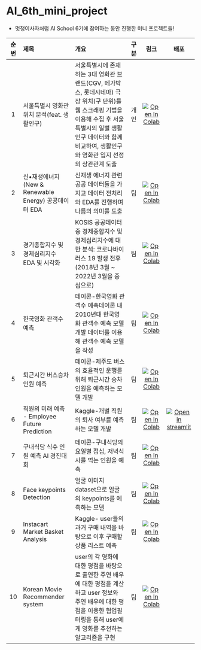 # AI_6th_mini_project
* 멋쟁이사자처럼 AI School 6기에 참여하는 동안 진행한 미니 프로젝트들!

|순번|제목|개요|구분|링크|배포|
|:---:|:---|:---|:---:|:---:|:---:|
|1|서울특별시 영화관 위치 분석(feat. 생활인구)|서울특별시에 존재하는 3대 영화관 브랜드(CGV, 메가박스, 롯데시네마) 극장 위치(구 단위)를 웹 스크래핑 기법을 이용해 수집 후 서울특별시의 일별 생활인구 데이터와 함께 비교하여, 생활인구와 영화관 입지 선정의 상관관계 도출|개인|[![Open In Colab](https://colab.research.google.com/assets/colab-badge.svg)](https://colab.research.google.com/github/jihongleejihong/AI_6th_mini_project/blob/main/notebooks/1.%20%EC%84%9C%EC%9A%B8%ED%8A%B9%EB%B3%84%EC%8B%9C%20%EC%98%81%ED%99%94%EA%B4%80%20%EC%9C%84%EC%B9%98%20%EB%B6%84%EC%84%9D(feat.%20%EC%83%9D%ED%99%9C%EC%9D%B8%EA%B5%AC).ipynb)||
|2|신•재생에너지(New & Renewable Energy) 공공데이터 EDA|신재생 에너지 관련 공공 데이터들을 가지고 데이터 전처리와 EDA를 진행하며 나름의 의미를 도출|팀|[![Open In Colab](https://colab.research.google.com/assets/colab-badge.svg)](https://colab.research.google.com/github/jihongleejihong/AI_6th_mini_project/blob/main/notebooks/2.%20신•재생에너지(New%20%26%20Renewable%20Energy)%20공공데이터%20EDA_9팀.ipynb)||
|3|경기종합지수 및 경제심리지수 EDA 및 시각화|KOSIS 공공데이터 중 경제종합지수 및 경제심리지수에 대한 분석: 코로나바이러스 19 발생 전후(2018년 3월 ~ 2022년 3월을 중심으로)|팀|[![Open In Colab](https://colab.research.google.com/assets/colab-badge.svg)](https://colab.research.google.com/github/jihongleejihong/AI_6th_mini_project/blob/main/notebooks/3.%20경기종합지수%20및%20경제심리지수%20EDA%20및%20시각화.ipynb)||
|4|한국영화 관객수 예측|데이콘-한국영화 관객수 예측데이콘 내 2010년대 한국영화 관객수 예측 모델 개발 데이터를 이용해 관객수 예측 모델을 작성|팀|[![Open In Colab](https://colab.research.google.com/assets/colab-badge.svg)](https://colab.research.google.com/github/jihongleejihong/AI_6th_mini_project/blob/main/notebooks/4.%20한국영화%20관객수%20예측.ipynb)||
|5|퇴근시간 버스승차인원 예측|데이콘-제주도 버스의 효율적인 운행를 위해 퇴근시간 승차인원을 예측하는 모델 개발|팀|[![Open In Colab](https://colab.research.google.com/assets/colab-badge.svg)](https://colab.research.google.com/github/jihongleejihong/AI_6th_mini_project/blob/main/notebooks/5.%20퇴근시간%20버스승차인원%20예측%20경진대회.ipynb)||
|6|직원의 미래 예측 - Employee Future Prediction|Kaggle-개별 직원의 퇴사 여부를 예측하는 모델 개발|팀|[![Open In Colab](https://colab.research.google.com/assets/colab-badge.svg)](https://colab.research.google.com/github/jihongleejihong/AI_6th_mini_project/blob/main/notebooks/6.%20직원의%20미래%20예측%20-%20Employee%20Future%20Prediction.ipynb)|[![Open in streamlit](https://img.shields.io/badge/streamlit-FF4B4B?style=for-the-badge&logo=streamlit&logoColor=white)](https://jihongleejihong-ql-employee-future-prediction-main-xabexm.streamlitapp.com/)|
|7|구내식당 식수 인원 예측 AI 경진대회|데이콘-구내식당의 요일별 점심, 저녁식사를 먹는 인원을 예측|팀|[![Open In Colab](https://colab.research.google.com/assets/colab-badge.svg)](https://colab.research.google.com/github/jihongleejihong/AI_6th_mini_project/blob/main/notebooks/7.%20구내식당%20식수%20인원%20예측%20AI%20경진대회.ipynb)||
|8|Face keypoints Detection|얼굴 이미지 dataset으로 얼굴의 keypoints를 예측하는 모델|팀|[![Open In Colab](https://colab.research.google.com/assets/colab-badge.svg)](https://colab.research.google.com/github/jihongleejihong/AI_6th_mini_project/blob/main/notebooks/8.%20Face%20keypoints%20Detection.ipynb)||
|9|Instacart Market Basket Analysis|Kaggle- user들의 과거 구매 내역을 바탕으로 이후 구매할 상품 리스트 예측|팀|[![Open In Colab](https://colab.research.google.com/assets/colab-badge.svg)](https://colab.research.google.com/github/jihongleejihong/AI_6th_mini_project/blob/main/notebooks/9.%20Instacart%20Market%20Basket%20Analysis.ipynb)||
|10|Korean Movie Recommender system| user의 각 영화에 대한 평점을 바탕으로 출연한 주연 배우에 대한 평점을 계산하고 user 정보와 주연 배우에 대한 평점을 이용한 협업필터링을 통해 user에게 영화를 추천하는 알고리즘을 구현|팀|[![Open In Colab](https://colab.research.google.com/assets/colab-badge.svg)](https://colab.research.google.com/github/jihongleejihong/AI_6th_mini_project/blob/main/notebooks/10.%20Korean%20Movie%20Recommender%20system.ipynb)||

